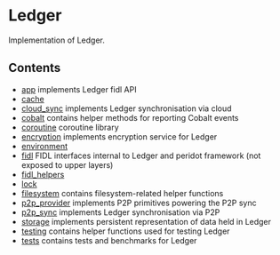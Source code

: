 # Ledger

Implementation of Ledger.

## Contents

 - [app](app) implements Ledger fidl API
 - [cache](cache)
 - [cloud_sync](cloud_sync) implements Ledger synchronisation via cloud
 - [cobalt](cobalt) contains helper methods for reporting Cobalt events
 - [coroutine](coroutine) coroutine library
 - [encryption](encryption) implements encryption service for Ledger
 - [environment](environment)
 - [fidl](fidl) FIDL interfaces internal to Ledger and peridot framework (not exposed to upper layers)
 - [fidl_helpers](fidl_helpers)
 - [lock](lock)
 - [filesystem](filesystem) contains filesystem-related helper functions
 - [p2p_provider](p2p_provider) implements P2P primitives powering the P2P sync
 - [p2p_sync](p2p_sync) implements Ledger synchronisation via P2P
 - [storage](storage) implements persistent representation of data held in
   Ledger
 - [testing](testing) contains helper functions used for testing Ledger
 - [tests](tests) contains tests and benchmarks for Ledger
